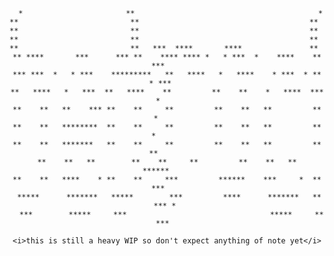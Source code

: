 <div align="center">

      *                       **                                         *        
    **                         **                                      **         
    **                         **                                      **         
    **                         **                                      **         
    **                         **   ***  ****       ****               **         
    ** ****       ***      *** **    **** **** *   * ***  *    ****    **  ***    
    *** ***  *   * ***    *********   **   ****   *   ****    * ***  * ** * ***   
    **   ****   *   ***  **   ****    **         **    **    *   ****  ***   *    
    **    **   **    *** **    **     **         **    **   **         **   *     
    **    **   ********  **    **     **         **    **   **         **  *      
    **    **   *******   **    **     **         **    **   **         ** **      
    **    **   **        **    **     **         **    **   **         ******     
    **    **   ****    * **    **     ***         ******    ***     *  **  ***    
     *****      *******   *****        ***         ****      *******   **   *** * 
      ***        *****     ***                                *****     **   ***  
      
    <i>this is still a heavy WIP so don't expect anything of note yet</i>
</div>
